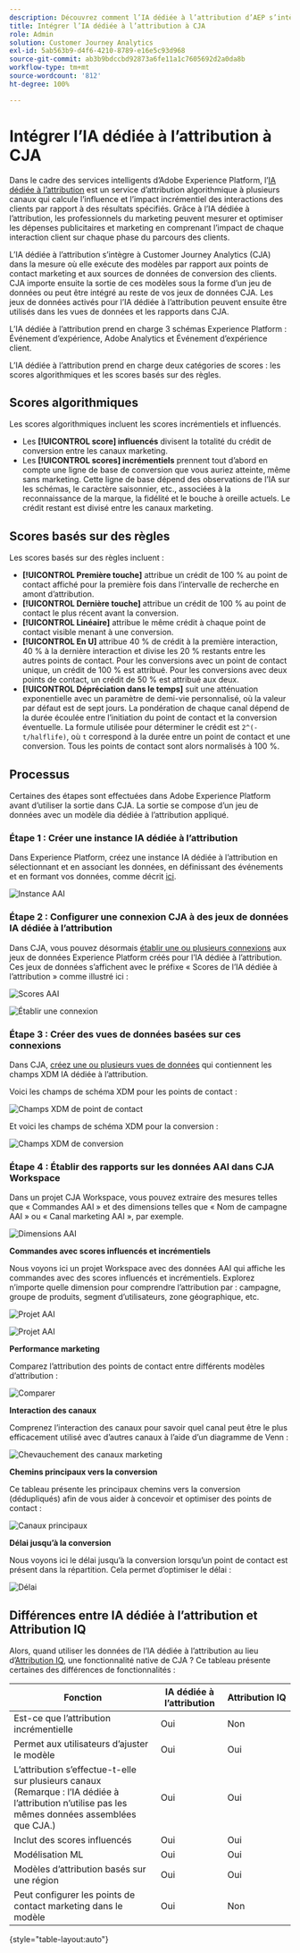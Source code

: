 ```yaml
---
description: Découvrez comment l’IA dédiée à l’attribution d’AEP s’intègre à Workspace dans CJA.
title: Intégrer l’IA dédiée à l’attribution à CJA
role: Admin
solution: Customer Journey Analytics
exl-id: 5ab563b9-d4f6-4210-8789-e16e5c93d968
source-git-commit: ab3b9bdccbd92873a6fe11a1c7605692d2a0da8b
workflow-type: tm+mt
source-wordcount: '812'
ht-degree: 100%

---
```


# Intégrer l’IA dédiée à l’attribution à CJA

Dans le cadre des services intelligents d’Adobe Experience Platform, l’[IA dédiée à l’attribution](https://experienceleague.adobe.com/docs/experience-platform/intelligent-services/attribution-ai/overview.html?lang=fr) est un service d’attribution algorithmique à plusieurs canaux qui calcule l’influence et l’impact incrémentiel des interactions des clients par rapport à des résultats spécifiés. Grâce à l’IA dédiée à l’attribution, les professionnels du marketing peuvent mesurer et optimiser les dépenses publicitaires et marketing en comprenant l’impact de chaque interaction client sur chaque phase du parcours des clients.

L’IA dédiée à l’attribution s’intègre à Customer Journey Analytics (CJA) dans la mesure où elle exécute des modèles par rapport aux points de contact marketing et aux sources de données de conversion des clients. CJA importe ensuite la sortie de ces modèles sous la forme d’un jeu de données ou peut être intégré au reste de vos jeux de données CJA. Les jeux de données activés pour l’IA dédiée à l’attribution peuvent ensuite être utilisés dans les vues de données et les rapports dans CJA.

L’IA dédiée à l’attribution prend en charge 3 schémas Experience Platform : Événement d’expérience, Adobe Analytics et Événement d’expérience client.

L’IA dédiée à l’attribution prend en charge deux catégories de scores : les scores algorithmiques et les scores basés sur des règles.

## Scores algorithmiques

Les scores algorithmiques incluent les scores incrémentiels et influencés.

* Les **[!UICONTROL score] influencés** divisent la totalité du crédit de conversion entre les canaux marketing.
* Les **[!UICONTROL scores] incrémentiels** prennent tout d’abord en compte une ligne de base de conversion que vous auriez atteinte, même sans marketing. Cette ligne de base dépend des observations de l’IA sur les schémas, le caractère saisonnier, etc., associées à la reconnaissance de la marque, la fidélité et le bouche à oreille actuels. Le crédit restant est divisé entre les canaux marketing.

## Scores basés sur des règles

Les scores basés sur des règles incluent :

* **[!UICONTROL Première touche]** attribue un crédit de 100 % au point de contact affiché pour la première fois dans l’intervalle de recherche en amont d’attribution.
* **[!UICONTROL Dernière touche]** attribue un crédit de 100 % au point de contact le plus récent avant la conversion.
* **[!UICONTROL Linéaire]** attribue le même crédit à chaque point de contact visible menant à une conversion.
* **[!UICONTROL En U]** attribue 40 % de crédit à la première interaction, 40 % à la dernière interaction et divise les 20 % restants entre les autres points de contact. Pour les conversions avec un point de contact unique, un crédit de 100 % est attribué. Pour les conversions avec deux points de contact, un crédit de 50 % est attribué aux deux.
* **[!UICONTROL Dépréciation dans le temps]** suit une atténuation exponentielle avec un paramètre de demi-vie personnalisé, où la valeur par défaut est de sept jours. La pondération de chaque canal dépend de la durée écoulée entre l’initiation du point de contact et la conversion éventuelle. La formule utilisée pour déterminer le crédit est `2^(-t/halflife)`, où `t` correspond à la durée entre un point de contact et une conversion. Tous les points de contact sont alors normalisés à 100 %.

## Processus

Certaines des étapes sont effectuées dans Adobe Experience Platform avant d’utiliser la sortie dans CJA. La sortie se compose d’un jeu de données avec un modèle dia dédiée à l’attribution appliqué.

### Étape 1 : Créer une instance IA dédiée à l’attribution

Dans Experience Platform, créez une instance IA dédiée à l’attribution en sélectionnant et en associant les données, en définissant des événements et en formant vos données, comme décrit [ici](https://experienceleague.adobe.com/docs/experience-platform/intelligent-services/attribution-ai/user-guide.html?lang=fr).

![Instance AAI](assets/aai-instance.png)

### Étape 2 : Configurer une connexion CJA à des jeux de données IA dédiée à l’attribution

Dans CJA, vous pouvez désormais [établir une ou plusieurs connexions](/help/connections/create-connection.md) aux jeux de données Experience Platform créés pour l’IA dédiée à l’attribution. Ces jeux de données s’affichent avec le préfixe « Scores de l’IA dédiée à l’attribution » comme illustré ici :

![Scores AAI](assets/aai-scores.png)

![Établir une connexion](assets/aai-create-connection.png)

### Étape 3 : Créer des vues de données basées sur ces connexions

Dans CJA, [créez une ou plusieurs vues de données](/help/data-views/create-dataview.md) qui contiennent les champs XDM IA dédiée à l’attribution.

Voici les champs de schéma XDM pour les points de contact :

![Champs XDM de point de contact](assets/touchpoint-fields.png)

Et voici les champs de schéma XDM pour la conversion :

![Champs XDM de conversion](assets/conversion-fields.png)

### Étape 4 : Établir des rapports sur les données AAI dans CJA Workspace

Dans un projet CJA Workspace, vous pouvez extraire des mesures telles que « Commandes AAI » et des dimensions telles que « Nom de campagne AAI » ou « Canal marketing AAI », par exemple.

![Dimensions AAI](assets/aai-dims.png)



**Commandes avec scores influencés et incrémentiels**

Nous voyons ici un projet Workspace avec des données AAI qui affiche les commandes avec des scores influencés et incrémentiels. Explorez n’importe quelle dimension pour comprendre l’attribution par : campagne, groupe de produits, segment d’utilisateurs, zone géographique, etc.

![Projet AAI](assets/aai-project.png)

![Projet AAI](assets/aai-project2.png)

**Performance marketing**

Comparez l’attribution des points de contact entre différents modèles d’attribution :

![Comparer](assets/compare.png)

**Interaction des canaux**

Comprenez l’interaction des canaux pour savoir quel canal peut être le plus efficacement utilisé avec d’autres canaux à l’aide d’un diagramme de Venn :

![Chevauchement des canaux marketing](assets/mc-overlap.png)

**Chemins principaux vers la conversion**

Ce tableau présente les principaux chemins vers la conversion (dédupliqués) afin de vous aider à concevoir et optimiser des points de contact :

![Canaux principaux](assets/top-channels.png)

**Délai jusqu’à la conversion**

Nous voyons ici le délai jusqu’à la conversion lorsqu’un point de contact est présent dans la répartition. Cela permet d’optimiser le délai :

![Délai](assets/lead-time.png)

## Différences entre IA dédiée à l’attribution et Attribution IQ

Alors, quand utiliser les données de l’IA dédiée à l’attribution au lieu d’[Attribution IQ](/help/analysis-workspace/attribution/overview.md), une fonctionnalité native de CJA ? Ce tableau présente certaines des différences de fonctionnalités :

| Fonction | IA dédiée à l’attribution | Attribution IQ |
| --- | --- | --- |
| Est-ce que l’attribution incrémentielle | Oui | Non |
| Permet aux utilisateurs d’ajuster le modèle | Oui | Oui |
| L’attribution s’effectue-t-elle sur plusieurs canaux (Remarque : l’IA dédiée à l’attribution n’utilise pas les mêmes données assemblées que CJA.) | Oui | Oui |
| Inclut des scores influencés | Oui | Oui |
| Modélisation ML | Oui | Oui |
| Modèles d’attribution basés sur une région | Oui | Oui |
| Peut configurer les points de contact marketing dans le modèle | Oui | Non |

{style=&quot;table-layout:auto&quot;}

